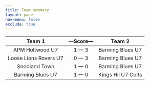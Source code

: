 ```yaml
---
title: Team summary
layout: page
nav-menu: false
exclude: true
---
```




|        Team 1         |  &mdash;Score&mdash;  |       Team 2       |
|:---------------------:|:---------------------:|:------------------:|
|    APM Holtwood U7    |      1 &mdash; 3      |  Barming Blues U7  |
| Loose Lions Rovers U7 |      0 &mdash; 3      |  Barming Blues U7  |
|     Snodland Town     |      1 &mdash; 0      |  Barming Blues U7  |
|   Barming Blues U7    |      1 &mdash; 0      | Kings Hil U7 Colts |

 <br /><br /><br />